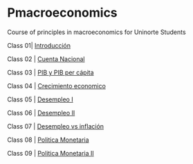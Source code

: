 # Pmacroeconomics
Course of principles in macroeconomics for Uninorte Students


Class 01| [Introducción](https://raw.githack.com/keynes37/Pmacroeconomics/main/Class00.html)

Class 02 | [Cuenta Nacional](https://raw.githack.com/keynes37/Pmacroeconomics/main/Class01.html)

Class 03 | [PIB y PIB per cápita](https://raw.githack.com/keynes37/Pmacroeconomics/main/Class03.html)

Class 04 | [Crecimiento economico](https://raw.githack.com/keynes37/Pmacroeconomics/main/Class04.html)

Class 05 | [Desempleo I](https://raw.githack.com/keynes37/Pmacroeconomics/main/Class05.html)

Class 06 | [Desempleo II](https://raw.githack.com/keynes37/Pmacroeconomics/main/Class06.html)

Class 07 | [Desempleo vs inflación](https://raw.githack.com/keynes37/Pmacroeconomics/main/Class07.html)

Class 08 | [Politica Monetaria](https://raw.githack.com/keynes37/Pmacroeconomics/main/Class08.html)

Class 09 | [Politica Monetaria II](https://raw.githack.com/keynes37/Pmacroeconomics/main/Class09.html)



